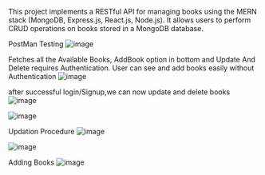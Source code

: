 This project implements a RESTful API for managing books using the MERN stack (MongoDB, Express.js, React.js, Node.js). It allows users to perform CRUD operations on books stored in a MongoDB database.

PostMan Testing 
![image](https://github.com/akrai15/SimpleBookManageStore/assets/139689257/74c1530e-8b07-4167-a7a6-ca504cce3347)


Fetches all the Available Books, AddBook option in bottom and Update And Delete requires Authentication.
User can see and add books easily without Authentication
![image](https://github.com/akrai15/SimpleBookManageStore/assets/139689257/cade90ce-8ddf-4012-8aa6-87c5dafaa88e)


after successful login/Signup,we can now update and delete books
![image](https://github.com/akrai15/SimpleBookManageStore/assets/139689257/781c720a-11d4-4582-a873-25d8aeaa47b8)

![image](https://github.com/akrai15/SimpleBookManageStore/assets/139689257/c54bfe14-e610-4a4d-af77-28f5b999d534)

Updation Procedure 
![image](https://github.com/akrai15/SimpleBookManageStore/assets/139689257/5685c53a-c7cb-448d-921b-06eea692b180)

![image](https://github.com/akrai15/SimpleBookManageStore/assets/139689257/52098929-a80b-4dc4-914a-780054a091d7)

Adding Books
![image](https://github.com/akrai15/SimpleBookManageStore/assets/139689257/49896710-38e7-4998-8617-297acd9044c9)


